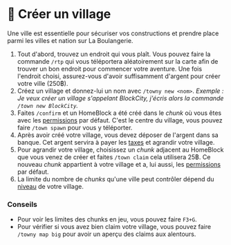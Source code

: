 # 🏡 Créer un village

Une ville est essentielle pour sécuriser vos constructions et prendre place parmi les villes et nation sur La Boulangerie.

1. Tout d'abord, trouvez un endroit qui vous plaît. Vous pouvez faire la commande `/rtp` qui vous téléportera aléatoirement sur la carte afin de trouver un bon endroit pour commencer votre aventure. Une fois l'endroit choisi, assurez-vous d'avoir suffisamment d'argent pour créer votre ville (250฿).
2. Créez un village et donnez-lui un nom avec `/towny new <nom>`. _Exemple : Je veux créer un village s'appelant BlockCity, j'écris alors la commande `/town new BlockCity`._
3. Faites `/confirm` et un HomeBlock a été créé dans le _chunk_ où vous êtes avec les [permissions](http://laboulangerie.fandom.com/fr/wiki/Permissions\_de\_plot) par défaut. C'est le centre du village, vous pouvez faire `/town spawn` pour vous y téléporter.
4. Après avoir créé votre village, vous devez déposer de l'argent dans sa banque. Cet argent servira à payer les [taxes](http://laboulangerie.fandom.com/fr/wiki/Taxes) et agrandir votre village.
5. Pour agrandir votre village, choisissez un _chunk_ adjacent au HomeBlock que vous venez de créer et faites `/town claim` cela utilisera 25฿. Ce nouveau _chunk_ appartient à votre village et a, lui aussi, les [permissions](http://laboulangerie.fandom.com/fr/wiki/Permissions\_de\_plot) par défaut.
6. La limite du nombre de _chunks_ qu'une ville peut contrôler dépend du [niveau](http://laboulangerie.fandom.com/fr/wiki/Niveaux\_de\_Villages) de votre village.

### Conseils <a href="#conseils" id="conseils"></a>

* Pour voir les limites des chunks en jeu, vous pouvez faire `F3+G`.
* Pour vérifier si vous avez bien claim votre village, vous pouvez faire `/towny map big` pour avoir un aperçu des claims aux alentours.
